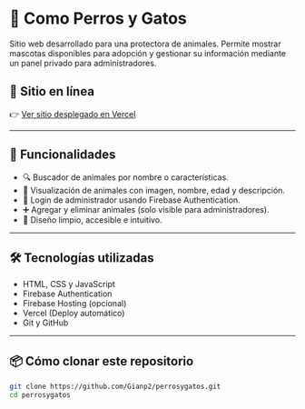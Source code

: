 # 🐾 Como Perros y Gatos

Sitio web desarrollado para una protectora de animales. Permite mostrar mascotas disponibles para adopción y gestionar su información mediante un panel privado para administradores.

## 🔗 Sitio en línea

👉 [Ver sitio desplegado en Vercel](https://perrosygatos-five.vercel.app/)


---

## 🚀 Funcionalidades

- 🔍 Buscador de animales por nombre o características.
- 📸 Visualización de animales con imagen, nombre, edad y descripción.
- 🔐 Login de administrador usando Firebase Authentication.
- ➕ Agregar y eliminar animales (solo visible para administradores).
- 🧼 Diseño limpio, accesible e intuitivo.

---

## 🛠️ Tecnologías utilizadas

- HTML, CSS y JavaScript
- Firebase Authentication
- Firebase Hosting (opcional)
- Vercel (Deploy automático)
- Git y GitHub

---

## 📦 Cómo clonar este repositorio

```bash
git clone https://github.com/Gianp2/perrosygatos.git
cd perrosygatos
